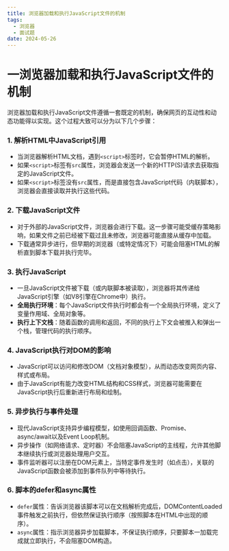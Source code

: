 ```yaml
---
title: 浏览器加载和执行JavaScript文件的机制
tags:
  - 浏览器
  - 面试题
date: 2024-05-26
---
```

# 一浏览器加载和执行JavaScript文件的机制

浏览器加载和执行JavaScript文件遵循一套既定的机制，确保网页的互动性和动态功能得以实现。这个过程大致可以分为以下几个步骤：
### 1. 解析HTML中JavaScript引用

- 当浏览器解析HTML文档，遇到`<script>`标签时，它会暂停HTML的解析。
- 如果`<script>`标签有`src`属性，浏览器会发送一个新的HTTP(S)请求去获取指定的JavaScript文件。
- 如果`<script>`标签没有`src`属性，而是直接包含JavaScript代码（内联脚本），浏览器会直接读取并执行这些代码。

### 2. 下载JavaScript文件

- 对于外部的JavaScript文件，浏览器会进行下载。这一步骤可能受缓存策略影响，如果文件之前已经被下载过且未修改，浏览器可能直接从缓存中加载。
- 下载通常异步进行，但早期的浏览器（或特定情况下）可能会阻塞HTML的解析直到脚本下载并执行完毕。

### 3. 执行JavaScript

- 一旦JavaScript文件被下载（或内联脚本被读取），浏览器将其传递给JavaScript引擎（如V8引擎在Chrome中）执行。
- **全局执行环境**：每个JavaScript文件执行时都会有一个全局执行环境，定义了变量作用域、全局对象等。
- **执行上下文栈**：随着函数的调用和返回，不同的执行上下文会被推入和弹出一个栈，管理代码的执行顺序。

### 4. JavaScript执行对DOM的影响

- JavaScript可以访问和修改DOM（文档对象模型），从而动态改变网页内容、样式或布局。
- 由于JavaScript有能力改变HTML结构和CSS样式，浏览器可能需要在JavaScript执行后重新进行布局和绘制。

### 5. 异步执行与事件处理

- 现代JavaScript支持异步编程模型，如使用回调函数、Promise、async/await以及Event Loop机制。
- 异步操作（如网络请求、定时器）不会阻塞JavaScript的主线程，允许其他脚本继续执行或浏览器处理用户交互。
- 事件监听器可以注册在DOM元素上，当特定事件发生时（如点击），关联的JavaScript函数会被添加到事件队列中等待执行。

### 6. 脚本的defer和async属性

- `defer`属性：告诉浏览器该脚本可以在文档解析完成后，DOMContentLoaded事件触发之前执行，但依然保证执行顺序（按照脚本在HTML中出现的顺序）。
- `async`属性：指示浏览器异步加载脚本，不保证执行顺序，只要脚本一加载完成就立即执行，不会阻塞DOM构造。